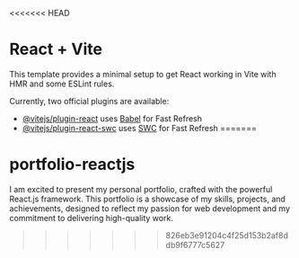 <<<<<<< HEAD
# React + Vite

This template provides a minimal setup to get React working in Vite with HMR and some ESLint rules.

Currently, two official plugins are available:

- [@vitejs/plugin-react](https://github.com/vitejs/vite-plugin-react/blob/main/packages/plugin-react/README.md) uses [Babel](https://babeljs.io/) for Fast Refresh
- [@vitejs/plugin-react-swc](https://github.com/vitejs/vite-plugin-react-swc) uses [SWC](https://swc.rs/) for Fast Refresh
=======
# portfolio-reactjs
I am excited to present my personal portfolio, crafted with the powerful React.js framework. This portfolio is a showcase of my skills, projects, and achievements, designed to reflect my passion for web development and my commitment to delivering high-quality work.
>>>>>>> 826eb3e91204c4f25d153b2af8ddb9f6777c5627
